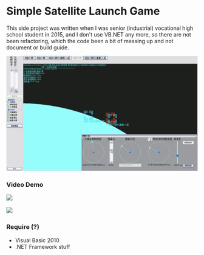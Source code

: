 Simple Satellite Launch Game
===
This side project was written when I was senior (industrial) vocational high school student in 2015, and I don't use VB.NET any more, so there are not been refactoring, which the code been a bit of messing up and not document or build guide.

![](./img/demo.png)

### Video Demo
[![](<http://img.youtube.com/vi/rznuqp947MQ/0.jpg>)](<https://youtu.be/rznuqp947MQ> "<VB.NET Hohmann transfer orbit 霍曼轉移軌道>")

[![](<http://img.youtube.com/vi/rGIA-iIjPOE/0.jpg>)](<https://youtu.be/rGIA-iIjPOE> "<VB.NET SatelliteLaunchGame(stable version)>")

### Require (?)
- Visual Basic 2010
- .NET Framework stuff